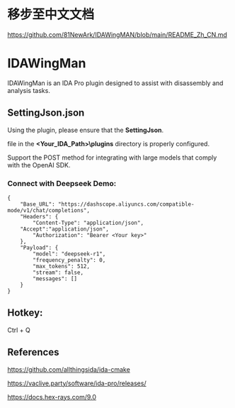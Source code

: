 # 移步至中文文档
<https://github.com/81NewArk/IDAWingMAN/blob/main/README_Zh_CN.md>

# IDAWingMan
IDAWingMan is an IDA Pro plugin designed to assist with
disassembly and analysis tasks. 

## SettingJson.json
Using the plugin, please ensure that the **SettingJson**.

file in the **<Your_IDA_Path>\plugins** directory is properly configured.

Support the POST method for integrating with large models that comply with the OpenAI SDK.


### Connect with Deepseek Demo:
```
{
    "Base_URL": "https://dashscope.aliyuncs.com/compatible-mode/v1/chat/completions",
    "Headers": {
        "Content-Type": "application/json",
	"Accept":"application/json",
        "Authorization": "Bearer <Your key>"
    },
    "Payload": {
        "model": "deepseek-r1",
        "frequency_penalty": 0,
        "max_tokens": 512,
        "stream": false,
        "messages": []
    }
}
```


## Hotkey: 
Ctrl + Q 

## References
<https://github.com/allthingsida/ida-cmake>

<https://vaclive.party/software/ida-pro/releases/>

<https://docs.hex-rays.com/9.0>



